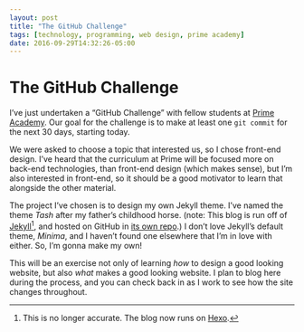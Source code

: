 ```yaml
---
layout: post
title: "The GitHub Challenge"
tags: [technology, programming, web design, prime academy]
date: 2016-09-29T14:32:26-05:00
---
```


# The GitHub Challenge

I’ve just undertaken a “GitHub Challenge” with fellow students at [Prime Academy](http://primeacademy.io). Our goal for the challenge is to make at least one `git commit` for the next 30 days, starting today.

We were asked to choose a topic that interested us, so I chose front-end design. I’ve heard that the curriculum at Prime will be focused more on back-end technologies, than front-end design (which makes sense), but I’m also interested in front-end, so it should be a good motivator to learn that alongside the other material.

The project I’ve chosen is to design my own Jekyll theme. I’ve named the theme *Tash* after my father’s childhood horse. (note: This blog is run off of [Jekyll](http://jekyllrb.com)[^1], and hosted on GitHub in [its own repo](http://github.com/hisaac/hisaac.github.io).) I don’t love Jekyll’s default theme, *Minima*, and I haven’t found one elsewhere that I’m in love with either. So, I’m gonna make my own!

This will be an exercise not only of learning *how* to design a good looking website, but also *what* makes a good looking website. I plan to blog here during the process, and you can check back in as I work to see how the site changes throughout.

[^1]:	This is no longer accurate. The blog now runs on [Hexo](http://hexo.io "Hexo").
